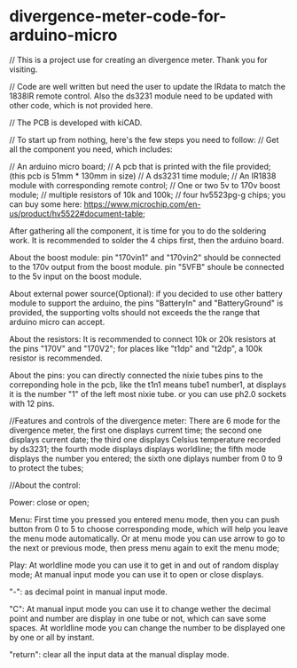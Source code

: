# divergence-meter-code-for-arduino-micro
// This is a project use for creating an divergence meter. Thank you for visiting.

// Code are well written but need the user to update the IRdata to match the 1838IR remote control. Also the ds3231 module need to be updated with
other code, which is not provided here.

// The PCB is developed with kiCAD.


// To start up from nothing, here's the few steps you need to follow:
// Get all the component you need, which includes:

// An arduino micro board;
// A pcb that is printed with the file provided; (this pcb is 51mm * 130mm in size)
// A ds3231 time module;
// An IR1838 module with corresponding remote control;
// One or two 5v to 170v boost module;
// multiple resistors of 10k and 100k;
// four hv5523pg-g chips; you can buy some here: https://www.microchip.com/en-us/product/hv5522#document-table;

After gathering all the component, it is time for you to do the soldering work. It is recommended to solder the 4 chips first, then the arduino board.

About the boost module:
pin "170vin1" and "170vin2" should be connected to the 170v output from the boost module. pin "5VFB" shoule be connected to the 5v input on the boost module.

About external power source(Optional):
if you decided to use other battery module to support the arduino, the pins "BatteryIn" and "BatteryGround" is provided, the supporting volts should not exceeds the the range that arduino micro can accept.

About the resistors:
It is recommended to connect 10k or 20k resistors at the pins "170V" and "170V2";
for places like "t1dp" and "t2dp", a 100k resistor is recommended.

About the pins:
you can directly connected the nixie tubes pins to the correponding hole in the pcb, like the t1n1 means tube1 number1, at displays it is the number "1" of the left most nixie tube. or you can use ph2.0 sockets with 12 pins.
 


//Features and controls of the divergence meter:
There are 6 mode for the divergence meter, the first one displays current time; the second one displays current date; the third one
displays Celsius temperature recorded by ds3231; the fourth mode displays displays worldline; the fifth mode displays the number you entered;
the sixth one diplays number from 0 to 9 to protect the tubes;

//About the control:

Power: close or open;

Menu: First time you pressed you entered menu mode, then you can push button from 0 to 5 to choose corresponding mode, which will help you leave the menu mode automatically. Or at menu mode you can use arrow to go to the next or previous mode, then press menu again to exit the menu mode;

Play: At worldline mode you can use it to get in and out of random display mode; At manual input mode you can use it to open or close displays.

"-": as decimal point in manual input mode.

"C": At manual input mode you can use it to change wether the decimal point and number are display in one tube or not, which can save some spaces. At worldline mode you can change the number to be displayed one by one or all by instant.

"return": clear all the input data at the manual display mode.

